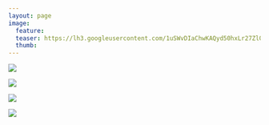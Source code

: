 ```yaml
---
layout: page
image:
  feature:
  teaser: https://lh3.googleusercontent.com/1uSWvDIaChwKAQyd50hxLr27Zl0gXgUU6W0iWiQu5DD47_d5U6Pfnf6U6jeK5fyodXTAjQ9L1ZT7H98IoA1_Kyyxpeya36qMI2ifgUv-M5uVGuAAIE3YDGqMd8OvoxkNp-rl9JotkRR1fg6NxjugqIAC9DXAjsMJgrdOtQLcbRXc1sI9_stITyvjeGmIt8JvkXT6xJ2jA-_yKJkVSy5ZyKf-Hnll8EbFDl6U88mwFDX0PDsNruEObGNlwrkRQYURIY7SLgasU0HsNdwESI2ZrsdZHsT2bsqIQlS_lz5oRD509K5Sl1xa4MKgoPprfDsLf9Wp3o8sOJKnKpXDiWDnZEu33oPlesHDX-T2asJpmi6Q5L6B_wdBCN5cfpkib_kPOuuojiFqM1E93gI8-dk0Rs5sOXws7MlSdEnHltSAuroW1mQkBqVU0tFkxq2hMZcweFpqNEpTpcxqfZ-9R16216O2vpSF9mWVJPjPJ4A4keRHlvtXWi8H0jN9W8NK-_6GDTUsTWBmwNkk9VKzTQjW9CZ_jvBSH7m3nmHmmLZr790=w245
  thumb:
---
```


[![](https://lh3.googleusercontent.com/SnlfRJ0aGPZuXWgjwtlaaoWAFHZCngwrpxi1XsrBwYdAjkvwAdIbkdEuVmZHq2P6WDOkitF8jf_l6WPPATNSQLWmKJKqKD9n3VMiRYmW7h9_uAOGuEZREDwqhmPUGAoTHPVmWSPP9vNKVLZalrtB_jM-mYJ6RtkqTp2X4XTJnmfTaWS-FqoFhyYmhq2AK4JZ7w1rHj-3klE8i2Nm5w3LfOr4ljY3qvLBbCBkKxzTAmhgzJzfXBICv47lbbPN0-ReLuSi1HUIc7lEOjxLPcFYWHO70v1e8R1Ecv0FXbRyHFxVfgQu4ahxLXN7FF7k2BM96r1FrWv7mohr3F_nAr7iTzUwdQXarG5ogUYPxJ3fBCcr6SOeJWvzyxcs351IkiEZAUqkoHqNM28WMdB6qaaAf5cZSexY2H71k-beNPZ_OBNtq_1WVSesSboBHzvODI3ni3MRcEFSR0-QSnnc79aLvVqm3iwZiTnFlOTBpgGHCVogylQd5OGIz4lt_5LNtaNt8QMzP_8xm17_UsiE3Cj8EiCS27ymKxOosg4eqpGnhzg=w800)](https://lh3.googleusercontent.com/SnlfRJ0aGPZuXWgjwtlaaoWAFHZCngwrpxi1XsrBwYdAjkvwAdIbkdEuVmZHq2P6WDOkitF8jf_l6WPPATNSQLWmKJKqKD9n3VMiRYmW7h9_uAOGuEZREDwqhmPUGAoTHPVmWSPP9vNKVLZalrtB_jM-mYJ6RtkqTp2X4XTJnmfTaWS-FqoFhyYmhq2AK4JZ7w1rHj-3klE8i2Nm5w3LfOr4ljY3qvLBbCBkKxzTAmhgzJzfXBICv47lbbPN0-ReLuSi1HUIc7lEOjxLPcFYWHO70v1e8R1Ecv0FXbRyHFxVfgQu4ahxLXN7FF7k2BM96r1FrWv7mohr3F_nAr7iTzUwdQXarG5ogUYPxJ3fBCcr6SOeJWvzyxcs351IkiEZAUqkoHqNM28WMdB6qaaAf5cZSexY2H71k-beNPZ_OBNtq_1WVSesSboBHzvODI3ni3MRcEFSR0-QSnnc79aLvVqm3iwZiTnFlOTBpgGHCVogylQd5OGIz4lt_5LNtaNt8QMzP_8xm17_UsiE3Cj8EiCS27ymKxOosg4eqpGnhzg=s0)

[![](https://lh3.googleusercontent.com/0djmPQCI_h6uxB2vCCGj6oAEpoMFWTVvFa3UViThNraSlF-uRjXly2FiZ_SkXvHu77NGyNLr8Q6fDW6BNggyxyaFZho0vdZr2koHuibtX13SHqKxJ5RxaHgqFG5bv-D5MExipzxlqzux2DUtSHiNbzUB6DOguZQhC8I6G634zth_6djUQmae4IzbIZIjt9KKIzfwauCY0Eviw3CMqV7kxoi5N_LWiDfnffut-z_BIq4PYkzOpPs1hylVIynd6sn2AXyfG1wAWeOOdftviWLW8edP5loIbztwrBiP_HMDza9Iz0-dO9c82TABJRdO0mek26_7djU_-JPWFLTuvzCx8JXWDprH2gtv8XVBGwQukjNCiNwau_EwgEDpOEmndHSJOOCkkLqR1bqiIURH28Eg3bg6owjknv3lSR0ZsAUiirbkld5lyeS2bJU7CzcI1u-zJipK_hFY-FFNQZP0TvUZpCRsd9wSNQV9dOS9QlbzHAoUAuk9xC-HMicuNVezUcMWcOzuVkAwJH3l4ywrvhpGTCipKKMPrApSaRc-Kqdh2ws=w800)](https://lh3.googleusercontent.com/0djmPQCI_h6uxB2vCCGj6oAEpoMFWTVvFa3UViThNraSlF-uRjXly2FiZ_SkXvHu77NGyNLr8Q6fDW6BNggyxyaFZho0vdZr2koHuibtX13SHqKxJ5RxaHgqFG5bv-D5MExipzxlqzux2DUtSHiNbzUB6DOguZQhC8I6G634zth_6djUQmae4IzbIZIjt9KKIzfwauCY0Eviw3CMqV7kxoi5N_LWiDfnffut-z_BIq4PYkzOpPs1hylVIynd6sn2AXyfG1wAWeOOdftviWLW8edP5loIbztwrBiP_HMDza9Iz0-dO9c82TABJRdO0mek26_7djU_-JPWFLTuvzCx8JXWDprH2gtv8XVBGwQukjNCiNwau_EwgEDpOEmndHSJOOCkkLqR1bqiIURH28Eg3bg6owjknv3lSR0ZsAUiirbkld5lyeS2bJU7CzcI1u-zJipK_hFY-FFNQZP0TvUZpCRsd9wSNQV9dOS9QlbzHAoUAuk9xC-HMicuNVezUcMWcOzuVkAwJH3l4ywrvhpGTCipKKMPrApSaRc-Kqdh2ws=s0)

[![](https://lh3.googleusercontent.com/4gwC2Ou5xyt_ArfyPJS4YXBBCDpa4TBWSo3EFeVlod7L09-k0G5PV1o4ndMa6deKMyF5pGSQa6YCYElQ-Xj_J0g-Ueo-piTP-oId7LYLClNsqrLi2-JW1j8aeVL6vFvE6dWygPQbJCa_Hxuh4EqopULvfiVP392g7FmYAP8EaWk_u6lbxPG4OofOgap2DrSacIWOylaMjd7KfrysqBZRpDjyz_7jE6qorHzI1ifOpZbExOB14mGfSf6qZeZd4UaWqJssRXjv2hLuzQ2Dficp_2lUptOjr8Rc94jVWtr2IPeqDCaRuysioja4y4CAi41cEddOPMFxpPBnFYZxW_WDSJTbnJzi68-9crA61UZVcBr6mpMUg_5qWKUZ983_91NxXmhXS5z5ySspP_6dcx-946gVd_ugiyeEC4dxAekugI8xAcUw319Re067S__9JuGiNVC6DZt8X3iR37mwfl-MHd0hzaMgwPRTvctoxS4Coy5ftFcXS7H1Vk3OTYeavb20UZRyTUu6zTrdEXdHDDXDQqicUvIJhKwSlzR7Wd7FcWE=w800)](https://lh3.googleusercontent.com/4gwC2Ou5xyt_ArfyPJS4YXBBCDpa4TBWSo3EFeVlod7L09-k0G5PV1o4ndMa6deKMyF5pGSQa6YCYElQ-Xj_J0g-Ueo-piTP-oId7LYLClNsqrLi2-JW1j8aeVL6vFvE6dWygPQbJCa_Hxuh4EqopULvfiVP392g7FmYAP8EaWk_u6lbxPG4OofOgap2DrSacIWOylaMjd7KfrysqBZRpDjyz_7jE6qorHzI1ifOpZbExOB14mGfSf6qZeZd4UaWqJssRXjv2hLuzQ2Dficp_2lUptOjr8Rc94jVWtr2IPeqDCaRuysioja4y4CAi41cEddOPMFxpPBnFYZxW_WDSJTbnJzi68-9crA61UZVcBr6mpMUg_5qWKUZ983_91NxXmhXS5z5ySspP_6dcx-946gVd_ugiyeEC4dxAekugI8xAcUw319Re067S__9JuGiNVC6DZt8X3iR37mwfl-MHd0hzaMgwPRTvctoxS4Coy5ftFcXS7H1Vk3OTYeavb20UZRyTUu6zTrdEXdHDDXDQqicUvIJhKwSlzR7Wd7FcWE=s0)

[![](https://lh3.googleusercontent.com/9SYWNCM86B18A360f0Nc2LDveDY7oN9RzFjDrG_cITUi2NDy7qnp_ZvIza_Itb9GqzRyO4rmpu-7RFwfflqFYEAWPdlMNAGm9ksXTQUUFlzuIhfoT8iGfSfozYJY8tgLWpi48TunQY-9Ak0JXo0qkjPXVyWYdGOyla3pEI0HyMMYs3IR5hwovC011mCPrWsYKRJ-qGGy9en1oi6ZhDRiEeg6YLSkgw2EN0EXbnreKOzgOfmGaeW-TBybnHgz6H_KOI1LRFAj5bN2nfw9bLhrGkulXNyE_S9kAt9ggrorXt1JynRXaESuM9V3IpwxgAlmi4aBGNQmgh0-gHBchGZjTSpRZWOsSOiSjT63qAGfIOxeSF9-fm_C2w0xatxum40r4x6-Blwq-sdFhRbjxoS2GSMRcndoQ7_nXM_mFtr4nugKu94tHWaF2Qof2OPd-Z-aDE-KBtKGlRl1_knWDOz9GAXlcB9vbPwP6iqMgOCd8pk5MG06tRvJJtWbn8spDlEuiMQMpPoQrAyTHMo1gNnREqjdmLPt6lDyfojrjTqZboQ=w800)](https://lh3.googleusercontent.com/9SYWNCM86B18A360f0Nc2LDveDY7oN9RzFjDrG_cITUi2NDy7qnp_ZvIza_Itb9GqzRyO4rmpu-7RFwfflqFYEAWPdlMNAGm9ksXTQUUFlzuIhfoT8iGfSfozYJY8tgLWpi48TunQY-9Ak0JXo0qkjPXVyWYdGOyla3pEI0HyMMYs3IR5hwovC011mCPrWsYKRJ-qGGy9en1oi6ZhDRiEeg6YLSkgw2EN0EXbnreKOzgOfmGaeW-TBybnHgz6H_KOI1LRFAj5bN2nfw9bLhrGkulXNyE_S9kAt9ggrorXt1JynRXaESuM9V3IpwxgAlmi4aBGNQmgh0-gHBchGZjTSpRZWOsSOiSjT63qAGfIOxeSF9-fm_C2w0xatxum40r4x6-Blwq-sdFhRbjxoS2GSMRcndoQ7_nXM_mFtr4nugKu94tHWaF2Qof2OPd-Z-aDE-KBtKGlRl1_knWDOz9GAXlcB9vbPwP6iqMgOCd8pk5MG06tRvJJtWbn8spDlEuiMQMpPoQrAyTHMo1gNnREqjdmLPt6lDyfojrjTqZboQ=s0)
